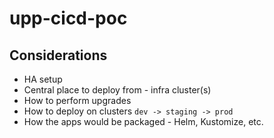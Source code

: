 # upp-cicd-poc

## Considerations

- HA setup
- Central place to deploy from - infra cluster(s)
- How to perform upgrades
- How to deploy on clusters `dev -> staging -> prod`
- How the apps would be packaged - Helm, Kustomize, etc.
